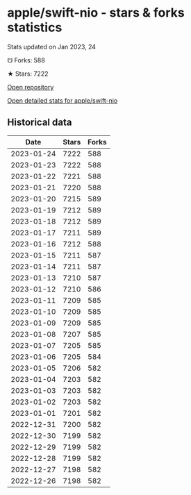 # apple/swift-nio - stars & forks statistics

Stats updated on Jan 2023, 24

☋ Forks: 588

★ Stars: 7222

[Open repository](https://github.com/apple/swift-nio)

[Open detailed stats for apple/swift-nio](https://reviewgithub.com/rep/apple/swift-nio)

## Historical data
| Date | Stars | Forks |
|------|-------|-------|
| 2023-01-24 | 7222 | 588 | 
| 2023-01-23 | 7222 | 588 | 
| 2023-01-22 | 7221 | 588 | 
| 2023-01-21 | 7220 | 588 | 
| 2023-01-20 | 7215 | 589 | 
| 2023-01-19 | 7212 | 589 | 
| 2023-01-18 | 7212 | 589 | 
| 2023-01-17 | 7211 | 589 | 
| 2023-01-16 | 7212 | 588 | 
| 2023-01-15 | 7211 | 587 | 
| 2023-01-14 | 7211 | 587 | 
| 2023-01-13 | 7210 | 587 | 
| 2023-01-12 | 7210 | 586 | 
| 2023-01-11 | 7209 | 585 | 
| 2023-01-10 | 7209 | 585 | 
| 2023-01-09 | 7209 | 585 | 
| 2023-01-08 | 7207 | 585 | 
| 2023-01-07 | 7205 | 585 | 
| 2023-01-06 | 7205 | 584 | 
| 2023-01-05 | 7206 | 582 | 
| 2023-01-04 | 7203 | 582 | 
| 2023-01-03 | 7203 | 582 | 
| 2023-01-02 | 7203 | 582 | 
| 2023-01-01 | 7201 | 582 | 
| 2022-12-31 | 7200 | 582 | 
| 2022-12-30 | 7199 | 582 | 
| 2022-12-29 | 7199 | 582 | 
| 2022-12-28 | 7199 | 582 | 
| 2022-12-27 | 7198 | 582 | 
| 2022-12-26 | 7198 | 582 | 

